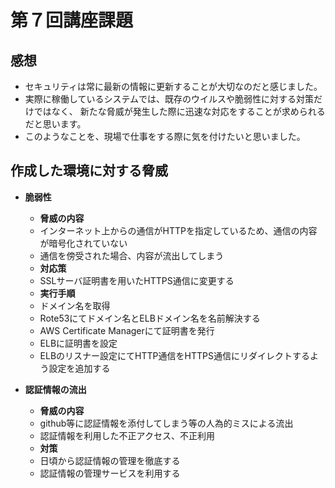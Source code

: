 # 第７回講座課題

## 感想

- セキュリティは常に最新の情報に更新することが大切なのだと感じました。  
- 実際に稼働しているシステムでは、既存のウイルスや脆弱性に対する対策だけではなく、
  新たな脅威が発生した際に迅速な対応をすることが求められるだと思います。  
- このようなことを、現場で仕事をする際に気を付けたいと思いました。

## 作成した環境に対する脅威

- **脆弱性**

	- **脅威の内容**
	- インターネット上からの通信がHTTPを指定しているため、通信の内容が暗号化されていない
	- 通信を傍受された場合、内容が流出してしまう
	- **対応策**
	- SSLサーバ証明書を用いたHTTPS通信に変更する
	- **実行手順**
	- ドメイン名を取得
	- Rote53にてドメイン名とELBドメイン名を名前解決する
	- AWS Certificate Managerにて証明書を発行
	- ELBに証明書を設定
	- ELBのリスナー設定にてHTTP通信をHTTPS通信にリダイレクトするよう設定を追加する

- **認証情報の流出**
	- **脅威の内容**
	- github等に認証情報を添付してしまう等の人為的ミスによる流出
	- 認証情報を利用した不正アクセス、不正利用
	- **対策**
	- 日頃から認証情報の管理を徹底する
	- 認証情報の管理サービスを利用する